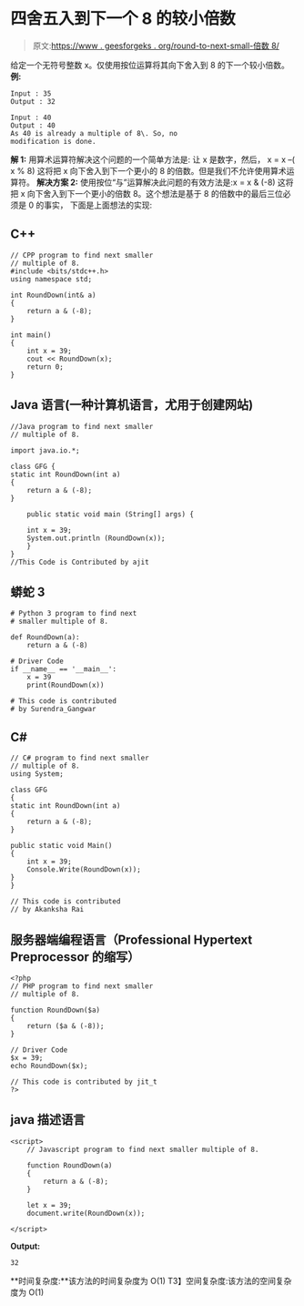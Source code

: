 # 四舍五入到下一个 8 的较小倍数

> 原文:[https://www . geesforgeks . org/round-to-next-small-倍数 8/](https://www.geeksforgeeks.org/round-to-next-smaller-multiple-of-8/)

给定一个无符号整数 x。仅使用按位运算将其向下舍入到 8 的下一个较小倍数。
**例:**

```
Input : 35
Output : 32

Input : 40
Output : 40 
As 40 is already a multiple of 8\. So, no 
modification is done.
```

**解 1:** 用算术运算符解决这个问题的一个简单方法是:
让 x 是数字，然后，
x = x –( x % 8)
这将把 x 向下舍入到下一个更小的 8 的倍数。但是我们不允许使用算术运算符。
**解决方案 2:** 使用按位“与”运算解决此问题的有效方法是:x = x & (-8)
这将把 x 向下舍入到下一个更小的倍数 8。这个想法是基于 8 的倍数中的最后三位必须是 0 的事实，
下面是上面想法的实现:

## C++

```
// CPP program to find next smaller
// multiple of 8.
#include <bits/stdc++.h>
using namespace std;

int RoundDown(int& a)
{
    return a & (-8);
}

int main()
{
    int x = 39;
    cout << RoundDown(x);
    return 0;
}
```

## Java 语言(一种计算机语言，尤用于创建网站)

```
//Java program to find next smaller
// multiple of 8.

import java.io.*;

class GFG {
static int RoundDown(int a)
{
    return a & (-8);
}

    public static void main (String[] args) {

    int x = 39;
    System.out.println (RoundDown(x));
    }
}
//This Code is Contributed by ajit
```

## 蟒蛇 3

```
# Python 3 program to find next
# smaller multiple of 8.

def RoundDown(a):
    return a & (-8)

# Driver Code
if __name__ == '__main__':
    x = 39
    print(RoundDown(x))

# This code is contributed
# by Surendra_Gangwar
```

## C#

```
// C# program to find next smaller
// multiple of 8.
using System;

class GFG
{
static int RoundDown(int a)
{
    return a & (-8);
}

public static void Main()
{
    int x = 39;
    Console.Write(RoundDown(x));
}
}

// This code is contributed
// by Akanksha Rai
```

## 服务器端编程语言（Professional Hypertext Preprocessor 的缩写）

```
<?php
// PHP program to find next smaller
// multiple of 8.

function RoundDown($a)
{
    return ($a & (-8));
}

// Driver Code
$x = 39;
echo RoundDown($x);

// This code is contributed by jit_t
?>
```

## java 描述语言

```
<script>
    // Javascript program to find next smaller multiple of 8.

    function RoundDown(a)
    {
        return a & (-8);
    }

    let x = 39;
    document.write(RoundDown(x));

</script>
```

**Output:** 

```
32
```

**时间复杂度:**该方法的时间复杂度为 O(1)
T3】空间复杂度:该方法的空间复杂度为 O(1)